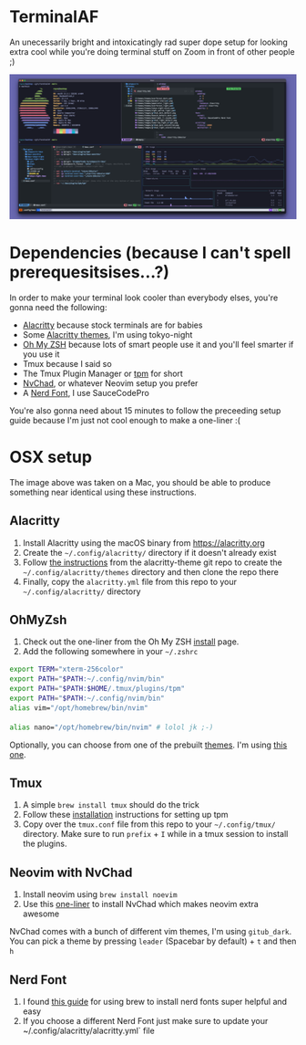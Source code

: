# TerminalAF
An unecessarily bright and intoxicatingly rad super dope setup for looking extra cool while you're doing terminal stuff on Zoom in front of other people ;)

![](./screenshots/terminalaf.png)

# Dependencies (because I can't spell prerequesitsises...?)
In order to make your terminal look cooler than everybody elses, you're gonna need the following:

* [Alacritty](https://alacritty.org/) because stock terminals are for babies
* Some [Alacritty themes](https://github.com/alacritty/alacritty-theme), I'm using tokyo-night
* [Oh My ZSH](https://ohmyz.sh/) because lots of smart people use it and you'll feel smarter if you use it
* Tmux because I said so
*  The Tmux Plugin Manager or [tpm](https://github.com/tmux-plugins/tpm) for short
* [NvChad](https://nvchad.com/), or whatever Neovim setup you prefer
* A [Nerd Font](https://www.nerdfonts.com/font-downloads), I use SauceCodePro

You're also gonna need about 15 minutes to follow the preceeding setup guide because I'm just not cool enough to make a one-liner :(

# OSX setup
The image above was taken on a Mac, you should be able to produce something near identical using these instructions.

## Alacritty
1. Install Alacritty using the macOS binary from https://alacritty.org
2. Create the `~/.config/alacritty/` directory if it doesn't already exist
3. Follow [the instructions](https://github.com/alacritty/alacritty-theme) from the alacritty-theme git repo to create the `~/.config/alacritty/themes` directory and then clone the repo there
4. Finally, copy the `alacritty.yml` file from this repo to your `~/.config/alacritty/` directory


## OhMyZsh
1. Check out the one-liner from the Oh My ZSH [install](https://ohmyz.sh/#install) page.
2. Add the following somewhere in your `~/.zshrc`

```bash
export TERM="xterm-256color"
export PATH="$PATH:~/.config/nvim/bin"
export PATH="$PATH:$HOME/.tmux/plugins/tpm"
export PATH="$PATH:~/.config/nvim/bin"
alias vim="/opt/homebrew/bin/nvim"

alias nano="/opt/homebrew/bin/nvim" # lolol jk ;-) 
```

Optionally, you can choose from one of the prebuilt [themes](https://github.com/ohmyzsh/ohmyzsh/wiki/Themes).  I'm using [this one](https://github.com/win0err/aphrodite-terminal-theme).

## Tmux
1.  A simple `brew install tmux` should do the trick
2.  Follow these [installation](https://github.com/tmux-plugins/tpm) instructions for setting up tpm 
3.  Copy over the `tmux.conf` file from this repo to your `~/.config/tmux/` directory. Make sure to run `prefix` + `I` while in a tmux session to install the plugins.

## Neovim with NvChad
1. Install neovim using `brew install noevim`
2. Use this [one-liner](https://nvchad.com/docs/quickstart/install) to install NvChad which makes neovim extra awesome

NvChad comes with a bunch of different vim themes, I'm using `gitub_dark`.  You can pick a theme by pressing `leader` (Spacebar by default) + `t` and then `h`

## Nerd Font
1.  I found [this guide](https://www.geekbits.io/how-to-install-nerd-fonts-on-mac/) for using brew to install nerd fonts super helpful and easy 
2.  If you choose a different Nerd Font just make sure to update your ~/.config/alacritty/alacritty.yml` file


